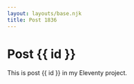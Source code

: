 ```yaml
---
layout: layouts/base.njk
title: Post 1836
---
```


# Post {{ id }}

This is post {{ id }} in my Eleventy project.
